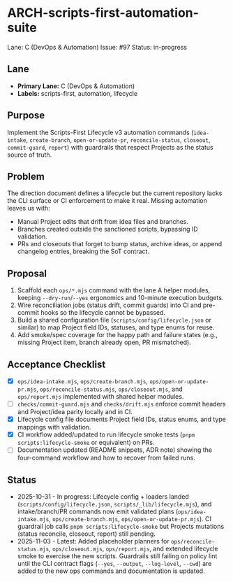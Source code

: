 # ARCH-scripts-first-automation-suite

Lane: C (DevOps & Automation)
Issue: #97
Status: in-progress

## Lane

- **Primary Lane:** C (DevOps & Automation)
- **Labels:** scripts-first, automation, lifecycle

## Purpose

Implement the Scripts-First Lifecycle v3 automation commands (`idea-intake`,
`create-branch`, `open-or-update-pr`, `reconcile-status`, `closeout`,
`commit-guard`, `report`) with guardrails that respect Projects as the status
source of truth.

## Problem

The direction document defines a lifecycle but the current repository lacks the
CLI surface or CI enforcement to make it real. Missing automation leaves us with:

- Manual Project edits that drift from idea files and branches.
- Branches created outside the sanctioned scripts, bypassing ID validation.
- PRs and closeouts that forget to bump status, archive ideas, or append
  changelog entries, breaking the SoT contract.

## Proposal

1. Scaffold each `ops/*.mjs` command with the lane A helper modules, keeping
   `--dry-run`/`--yes` ergonomics and 10-minute execution budgets.
2. Wire reconciliation jobs (status drift, commit guards) into CI and pre-commit
   hooks so the lifecycle cannot be bypassed.
3. Build a shared configuration file (`scripts/config/lifecycle.json` or
   similar) to map Project field IDs, statuses, and type enums for reuse.
4. Add smoke/spec coverage for the happy path and failure states (e.g., missing
   Project item, branch already open, PR mismatched).

## Acceptance Checklist

- [x] `ops/idea-intake.mjs`, `ops/create-branch.mjs`, `ops/open-or-update-pr.mjs`,
      `ops/reconcile-status.mjs`, `ops/closeout.mjs`, and `ops/report.mjs`
      implemented with shared helper modules.
- [ ] `checks/commit-guard.mjs` and `checks/drift.mjs` enforce commit headers and
      Project/idea parity locally and in CI.
- [x] Lifecycle config file documents Project field IDs, status enums, and type
      mappings with validation.
- [x] CI workflow added/updated to run lifecycle smoke tests (`pnpm scripts:lifecycle-smoke` or equivalent) on PRs.
- [ ] Documentation updated (README snippets, ADR note) showing the four-command
      workflow and how to recover from failed runs.

## Status

- 2025-10-31 - In progress: Lifecycle config + loaders landed (`scripts/config/lifecycle.json`, `scripts/_lib/lifecycle.mjs`), and intake/branch/PR commands now emit validated plans (`ops/idea-intake.mjs`, `ops/create-branch.mjs`, `ops/open-or-update-pr.mjs`). CI guardrail job calls `pnpm scripts:lifecycle-smoke` but Projects mutations (status reconcile, closeout, report) still pending.
- 2025-11-03 - Latest: Added placeholder planners for `ops/reconcile-status.mjs`, `ops/closeout.mjs`, `ops/report.mjs`, and extended lifecycle smoke to exercise the new scripts. Guardrails still failing on policy lint until the CLI contract flags (`--yes`, `--output`, `--log-level`, `--cwd`) are added to the new ops commands and documentation is updated.
